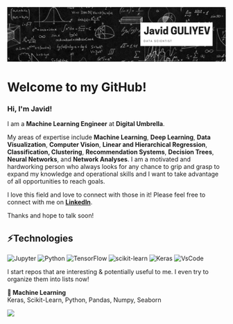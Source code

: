 <img src="LinkedIn Banner.png"/>

# Welcome to my GitHub! 

### Hi, I'm Javid! 

I am a **Machine Learning Engineer** at **Digital Umbrella**.

My areas of expertise include **Machine Learning**, **Deep Learning**, **Data Visualization**, **Computer Vision**, **Linear and Hierarchical Regression**, **Classification, Clustering**, **Recommendation Systems**, **Decision Trees**, **Neural Networks**, and **Network Analyses**. I am a motivated and hardworking person who always looks for any chance to grip and grasp to expand my knowledge and operational skills and I want to take advantage of all opportunities to reach goals.

I love this field and love to connect with those in it! Please feel free to connect with me on [**LinkedIn**](https://www.linkedin.com/in/cavidqlyv/). 

Thanks and hope to talk soon!

## ⚡Technologies 

![Jupyter](https://img.shields.io/badge/jupyter-%23FA0F00.svg?style=for-the-badge&logo=jupyter&logoColor=white)  ![Python](https://img.shields.io/badge/python-3670A0?style=for-the-badge&logo=python&logoColor=ffdd54) ![TensorFlow](https://img.shields.io/badge/TensorFlow-%23FF6F00.svg?style=for-the-badge&logo=TensorFlow&logoColor=white) ![scikit-learn](https://img.shields.io/badge/scikit--learn-%23F7931E.svg?style=for-the-badge&logo=scikit-learn&logoColor=white) ![Keras](https://img.shields.io/badge/Keras-%23D00000.svg?style=for-the-badge&logo=Keras&logoColor=white) ![VsCode](https://img.shields.io/badge/Visual%20Studio%20Code-0078d7.svg?style=for-the-badge&logo=visual-studio-code&logoColor=white)

I start repos that are interesting & potentially useful to me. I even try to organize them into lists now! 
<!-- [![Streamlit](https://github-profile-trophy.vercel.app/?username=cavidqlyv&title=Stars&no-bg=true&no-frame=true)](https://github.com/cavidqlyv?tab=stars) -->

<!-- [![Javid's GitHub stats](https://github-readme-stats.vercel.app/api?username=cavidqlyv&theme=onedark)](https://github.com/cavidqlyv/github-readme-stats) -->
<!-- ![githublangs](https://github-readme-stats.vercel.app/api/top-langs/?username=cavidqlyv&layout=compact&hide_border=true&theme=onedark) -->


**🤖 Machine Learning**  
Keras, Scikit-Learn, Python, Pandas, Numpy, Seaborn

![](https://komarev.com/ghpvc/?username=cavidqlyv&color=green&style=flat-square&label=👀)
